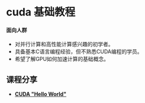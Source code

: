 # cuda 基础教程


#### 面向人群

* 对并行计算和高性能计算感兴趣的初学者。
* 具备基本C语言编程经验，但不熟悉CUDA编程的学员。
* 希望了解GPU如何加速计算的基础概念。


## 课程分享
- [**CUDA "Hello World"**](code/001_hello/readme.md) 